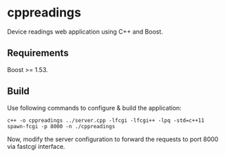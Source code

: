 # cppreadings

Device readings web application using C++ and Boost.

## Requirements

Boost >= 1.53.

## Build

Use following commands to configure & build the application:
```
c++ -o cppreadings ../server.cpp -lfcgi -lfcgi++ -lpq -std=c++11
spawn-fcgi -p 8000 -n ./cppreadings
```
Now, modify the server configuration to forward the requests to port 8000 via fastcgi interface.
